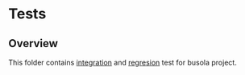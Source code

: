 # Tests

## Overview

This folder contains [integration](./integration/) and [regresion](./lighthouse/) test for busola project.
